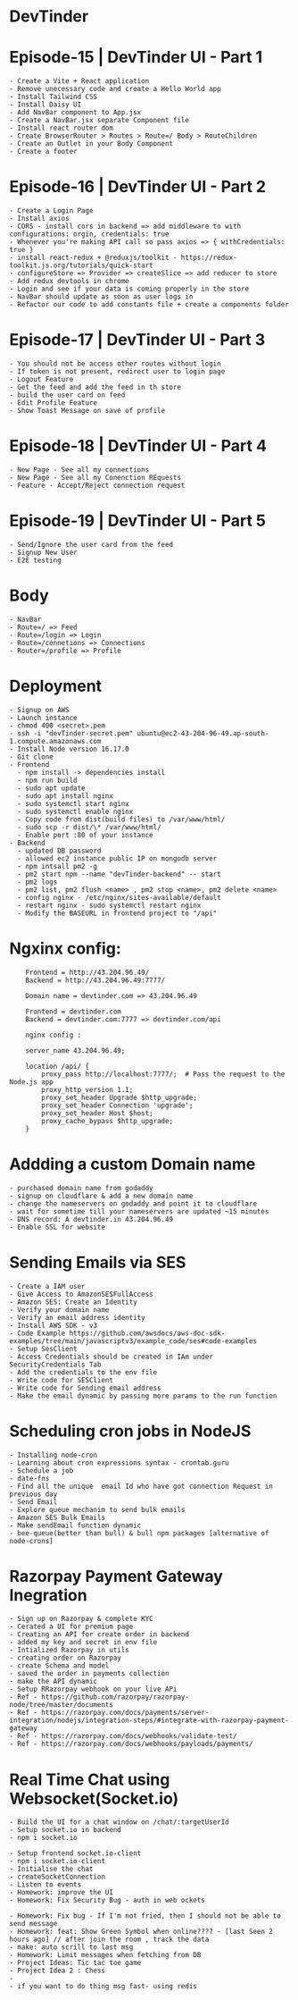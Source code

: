 # DevTinder

# Episode-15 | DevTinder UI - Part 1

    - Create a Vite + React application
    - Remove unecessary code and create a Hello World app
    - Install Tailwind CSS
    - Install Daisy UI
    - Add NavBar component to App.jsx
    - Create a NavBar.jsx separate Component file
    - Install react router dom
    - Create BrowserRouter > Routes > Route=/ Body > RouteChildren
    - Create an Outlet in your Body Component
    - Create a footer

# Episode-16 | DevTinder UI - Part 2

    - Create a Login Page
    - Install axios
    - CORS - install cors in backend => add middleware to with configurations: orgin, credentials: true
    - Whenever you're making API call so pass axios => { withCredentials: true }
    - install react-redux + @reduxjs/toolkit - https://redux-toolkit.js.org/tutorials/quick-start
    - configureStore => Provider => createSlice => add reducer to store
    - Add redux devtools in chrome
    - Login and see if your data is coming properly in the store
    - NavBar should update as soon as user logs in
    - Refactor our code to add constants file + create a components folder

# Episode-17 | DevTinder UI - Part 3

    - You should not be access other routes without login
    - If token is not present, redirect user to login page
    - Logout Feature
    - Get the feed and add the feed in th store
    - build the user card on feed
    - Edit Profile Feature
    - Show Toast Message on save of profile

# Episode-18 | DevTinder UI - Part 4

    - New Page - See all my connections
    - New Page - See all my Conenction REquests
    - Feature - Accept/Reject connection request

# Episode-19 | DevTinder UI - Part 5

    - Send/Ignore the user card from the feed
    - Signup New User
    - E2E testing

# Body

    - NavBar
    - Route=/ => Feed
    - Route=/login => Login
    - Route=/connetions => Connections
    - Router=/profile => Profile

# Deployment

    - Signup on AWS
    - Launch instance
    - chmod 400 <secret>.pem
    - ssh -i "devTinder-secret.pem" ubuntu@ec2-43-204-96-49.ap-south-1.compute.amazonaws.com
    - Install Node version 16.17.0
    - Git clone
    - Frontend
      - npm install -> dependencies install
      - npm run build
      - sudo apt update
      - sudo apt install nginx
      - sudo systemctl start nginx
      - sudo systemctl enable nginx
      - Copy code from dist(build files) to /var/www/html/
      - sudo scp -r dist/\* /var/www/html/
      - Enable port :80 of your instance
    - Backend
      - updated DB password
      - allowed ec2 instance public IP on mongodb server
      - npm intsall pm2 -g
      - pm2 start npm --name "devTinder-backend" -- start
      - pm2 logs
      - pm2 list, pm2 flush <name> , pm2 stop <name>, pm2 delete <name>
      - config nginx - /etc/nginx/sites-available/default
      - restart nginx - sudo systemctl restart nginx
      - Modify the BASEURL in frontend project to "/api"

# Ngxinx config:

        Frontend = http://43.204.96.49/
        Backend = http://43.204.96.49:7777/

        Domain name = devtinder.com => 43.204.96.49

        Frontend = devtinder.com
        Backend = devtinder.com:7777 => devtinder.com/api

        nginx config :

        server_name 43.204.96.49;

        location /api/ {
            proxy_pass http://localhost:7777/;  # Pass the request to the Node.js app
            proxy_http_version 1.1;
            proxy_set_header Upgrade $http_upgrade;
            proxy_set_header Connection 'upgrade';
            proxy_set_header Host $host;
            proxy_cache_bypass $http_upgrade;
        }

# Addding a custom Domain name

    - purchased domain name from godaddy
    - signup on cloudflare & add a new domain name
    - change the nameservers on godaddy and point it to cloudflare
    - wait for sometime till your nameservers are updated ~15 minutes
    - DNS record: A devtinder.in 43.204.96.49
    - Enable SSL for website

# Sending Emails via SES

    - Create a IAM user
    - Give Access to AmazonSESFullAccess
    - Amazon SES: Create an Identity
    - Verify your domain name
    - Verify an email address identity
    - Install AWS SDK - v3
    - Code Example https://github.com/awsdocs/aws-doc-sdk-examples/tree/main/javascriptv3/example_code/ses#code-examples
    - Setup SesClient
    - Access Credentials should be created in IAm under SecurityCredentials Tab
    - Add the credentials to the env file
    - Write code for SESClient
    - Write code for Sending email address
    - Make the email dynamic by passing more params to the run function

# Scheduling cron jobs in NodeJS

    - Installing node-cron
    - Learning about cron expressions syntax - crontab.guru
    - Schedule a job
    - date-fns
    - Find all the unique  email Id who have got connection Request in previous day
    - Send Email
    - Explore queue mechanim to send bulk emails
    - Amazon SES Bulk Emails
    - Make sendEmail function dynamic
    - bee-queue(better than bull) & bull npm packages [alternative of node-crons]

# Razorpay Payment Gateway Inegration

    - Sign up on Razorpay & complete KYC
    - Cerated a UI for premium page
    - Creating an API for create order in backend
    - added my key and secret in env file
    - Intialized Razorpay in utils
    - creating order on Razorpay
    - create Schema and model
    - saved the order in payments collection
    - make the API dynamic
    - Setup RRazorpay webhook on your live APi
    - Ref - https://github.com/razorpay/razorpay-node/tree/master/documents
    - Ref - https://razorpay.com/docs/payments/server-integration/nodejs/integration-steps/#integrate-with-razorpay-payment-gateway
    - Ref - https://razorpay.com/docs/webhooks/validate-test/
    - Ref - https://razorpay.com/docs/webhooks/payloads/payments/

# Real Time Chat using Websocket(Socket.io)

    - Build the UI for a chat window on /chat/:targetUserId
    - Setup socket.io in backend
    - npm i socket.io

    - Setup frontend socket.io-client
    - npm i socket.io-client
    - Initialise the chat
    - createSocketConnection
    - Listen to events
    - Homework: improve the UI
    - Homework: Fix Security Bug - auth in web ockets

    - Homework: Fix bug - If I'm not fried, then I should not be able to send message
    - Homework: feat: Show Green Symbol when online???? - [last Seen 2 hours ago] // after join the room , track the data
    - make: auto scrill to last msg
    - Homework: Limit messages when fetching from DB
    - Project Ideas: Tic tac toe game
    - Project Idea 2 : Chess
    -
    - if you want to do thing msg fast- using redis
